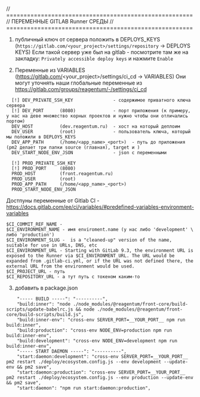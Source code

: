 // ======================================================
// ПЕРЕМЕННЫЕ GITLAB Runner СРЕДЫ
// ======================================================
1) публичный ключ от сервера положить в DEPLOYS_KEYS (```https://gitlab.com/<your_project>/settings/repository``` -> DEPLOYS KEYS)
Если такой сервер уже был на gitlab - посмотрите там же на закладку: ```Privately accessible deploy keys``` и нажмите ```Enable```

2) Переменные из VARIABLES (https://gitlab.com/<your_project>/settings/ci_cd -> VARIABLES)
Они могут уточнять наши глобальные переменные из https://gitlab.com/groups/reagentum/-/settings/ci_cd 
```
  [!] DEV_PRIVATE_SSH_KEY               - содержимое приватного ключа сервера
  [!] DEV_PORT      (8080)              - порт приложения (к примеру, у нас на деве множество корных проектов и нужно чтобы они отличались портом)
  DEV_HOST          (dev.reagentum.ru)  - хост на который деплоим
  DEV_USER          (root)              - пользователь ключа, который мы положили в DEPLOYS_KEYS
  DEV_APP_PATH      (/home/<app_name>_<port>)  - путь до приложения (pm2 делает три папки source (главная), target и )
  DEV_START_NODE_ENV_JSON               - json с переменными
```
```
  [!] PROD_PRIVATE_SSH_KEY
  [!] PROD_PORT     (8080)                    
  PROD_HOST         (front.reagentum.ru)
  PROD_USER         (root)
  PROD_APP_PATH     (/home/<app_name>_<port>)     
  PROD_START_NODE_ENV_JSON
```
Достпуны переменные от Gitlab CI - https://docs.gitlab.com/ee/ci/variables/#predefined-variables-environment-variables
```
$CI_COMMIT_REF_NAME -
$CI_ENVIRONMENT_NAME - имя enviroment.name (у нас либо 'development' \ либо 'production')
$CI_ENVIRONMENT_SLUG -  is a "cleaned-up" version of the name, suitable for use in URLs, DNS, etc
$CI_ENVIRONMENT_URL - Starting with GitLab 9.3, the environment URL is exposed to the Runner via $CI_ENVIRONMENT_URL. The URL would be expanded from .gitlab-ci.yml, or if the URL was not defined there, the external URL from the environment would be used.
$CI_PROJECT_URL - путь
$CI_REPOSITORY_URL - а тут путь с токеном каким-то
```

3) добавить в package.json
```
    "----- BUILD -----": "----------",
    "build:inner": "node ./node_modules/@reagentum/front-core/build-scripts/update-babelrc.js && node ./node_modules/@reagentum/front-core/build-scripts/build.js",
    "build:inner-env": "cross-env SERVER_PORT=__YOUR_PORT__ npm run build:inner",
    "build:production": "cross-env NODE_ENV=production npm run build:inner-env",
    "build:development": "cross-env NODE_ENV=development npm run build:inner-env",
    "----- START DAEMON -----": "----------",
    "start:daemon:development": "cross-env SERVER_PORT=__YOUR_PORT__ pm2 restart ./deploy/ecosystem.config.js --env development --update-env && pm2 save",
    "start:daemon:production": "cross-env SERVER_PORT=__YOUR_PORT__ pm2 restart ./deploy/ecosystem.config.js --env production --update-env && pm2 save",
    "start:daemon": "npm run start:daemon:production",
```
